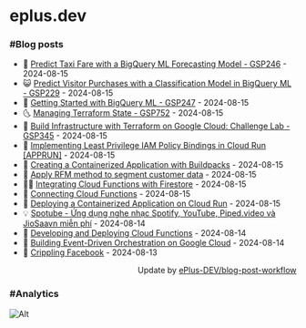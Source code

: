 # eplus.dev

### #Blog posts

<!-- BLOG-POST-LIST:START -->
 - 🧰 [Predict Taxi Fare with a BigQuery ML Forecasting Model - GSP246](https://eplus.dev/predict-taxi-fare-with-a-bigquery-ml-forecasting-model-gsp246) - 2024-08-15
 - 😺 [Predict Visitor Purchases with a Classification Model in BigQuery ML - GSP229](https://eplus.dev/predict-visitor-purchases-with-a-classification-model-in-bigquery-ml-gsp229) - 2024-08-15
 - 🗽 [Getting Started with BigQuery ML - GSP247](https://eplus.dev/getting-started-with-bigquery-ml-gsp247) - 2024-08-15
 - 🌜 [Managing Terraform State - GSP752](https://eplus.dev/managing-terraform-state-gsp752) - 2024-08-15
 - 📝 [Build Infrastructure with Terraform on Google Cloud: Challenge Lab - GSP345](https://eplus.dev/build-infrastructure-with-terraform-on-google-cloud-challenge-lab-gsp345) - 2024-08-15
 - 🚀 [Implementing Least Privilege IAM Policy Bindings in Cloud Run [APPRUN]](https://eplus.dev/implementing-least-privilege-iam-policy-bindings-in-cloud-run-apprun) - 2024-08-15
 - 💼 [Creating a Containerized Application with Buildpacks](https://eplus.dev/creating-a-containerized-application-with-buildpacks) - 2024-08-15
 - 🦣 [Apply RFM method to segment customer data](https://eplus.dev/apply-rfm-method-to-segment-customer-data) - 2024-08-15
 - 👨‍🏫 [Integrating Cloud Functions with Firestore](https://eplus.dev/integrating-cloud-functions-with-firestore) - 2024-08-15
 - 🔭 [Connecting Cloud Functions](https://eplus.dev/connecting-cloud-functions) - 2024-08-15
 - 🤡 [Deploying a Containerized Application on Cloud Run](https://eplus.dev/deploying-a-containerized-application-on-cloud-run) - 2024-08-15
 - 💡 [Spotube - Ứng dụng nghe nhạc Spotify, YouTube, Piped.video và JioSaavn miễn phí](https://eplus.dev/spotube-ung-dung-nghe-nhac-spotify-youtube-pipedvideo-va-jiosaavn-mien-phi) - 2024-08-14
 - 🦣 [Developing and Deploying Cloud Functions](https://eplus.dev/developing-and-deploying-cloud-functions) - 2024-08-14
 - 💪 [Building Event-Driven Orchestration on Google Cloud](https://eplus.dev/building-event-driven-orchestration-on-google-cloud) - 2024-08-14
 - 🤡 [Crippling Facebook](https://eplus.dev/crippling-facebook) - 2024-08-13<!-- BLOG-POST-LIST:END -->

<div align="right">
  Update by <a target="_blank"
    href="https://github.com/ePlus-DEV/blog-post-workflow">ePlus-DEV/blog-post-workflow</a>
</div>

### #Analytics
![Alt](https://repobeats.axiom.co/api/embed/9990f7cddfbad8d834990b10ccad05f81ac1096f.svg "Repobeats analytics image")
